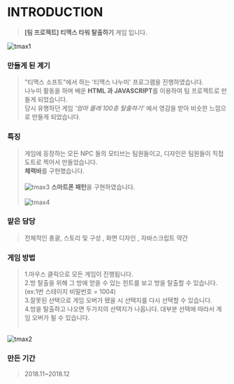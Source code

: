 # INTRODUCTION
> <b>[팀 프로젝트] 티맥스 타워 탈출하기</b> 게임 입니다. <br>

![tmax1](https://user-images.githubusercontent.com/58199479/83529180-f8374980-a524-11ea-8289-c84fc9ae3261.png)

### 만들게 된 계기
> "티맥스 소프트"에서 하는 '티맥스 나누미' 프로그램을 진행하였습니다. <br>
> 나누미 활동을 하며 배운 <b>HTML 과 JAVASCRIPT</b>를 이용하여 팀 프로젝트로 만들게 되었습니다. <br>
> 당시 유행하던 게임 <em>'엄마 몰래 100층 탈출하기'</em> 에서 영감을 받아 비슷한 느낌으로 만들게 되었습니다.

### 특징
> 게임에 등장하는 모든 NPC 들의 모티브는 팀원들이고, 디자인은 팀원들이 직접 도트로 찍어서 만들었습니다.<br>
> <b>체력바</b>를 구현했습니다. <br><br>
![tmax3](https://user-images.githubusercontent.com/58199479/83529192-fa010d00-a524-11ea-8707-9c98db879468.png)
> <b>스마트폰 패턴</b>을 구현하였습니다.<br><br>
![tmax4](https://user-images.githubusercontent.com/58199479/83529188-f9687680-a524-11ea-87d6-4be199ffb86b.png)

### 맡은 담당
> 전체적인 총괄, 스토리 및 구성 , 화면 디자인 , 자바스크립트 약간

### 게임 방법
> 1.마우스 클릭으로 모든 게임이 진행됩니다. <br>
> 2.방 탈출을 위해 그 방에 얻을 수 있는 힌트를 보고 방을 탈출할 수 있습니다. (ex:1번 스테이지 비밀번호 = 1004)<br>
> 3.잘못된 선택으로 게임 오버가 됐을 시 선택지를 다시 선택할 수 있습니다. <br>
> 4.방을 탈출하고 나오면 두가지의 선택지가 나옵니다. 대부분 선택에 따라서 게임 오버가 될 수 있습니다. <br><br>

![tmax2](https://user-images.githubusercontent.com/58199479/83529196-fa99a380-a524-11ea-92d7-0e10a3968117.png)

### 만든 기간
> 2018.11~2018.12
